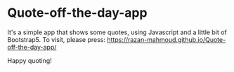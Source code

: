 # Quote-off-the-day-app
It's a simple app that shows some quotes, using Javascript and a little bit of Bootstrap5.
To visit, please press: 
https://razan-mahmoud.github.io/Quote-off-the-day-app/

Happy quoting!
